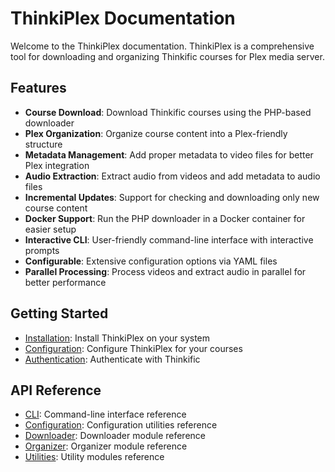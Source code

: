 # ThinkiPlex Documentation

Welcome to the ThinkiPlex documentation. ThinkiPlex is a comprehensive tool for downloading and organizing Thinkific courses for Plex media server.

## Features

- **Course Download**: Download Thinkific courses using the PHP-based downloader
- **Plex Organization**: Organize course content into a Plex-friendly structure
- **Metadata Management**: Add proper metadata to video files for better Plex integration
- **Audio Extraction**: Extract audio from videos and add metadata to audio files
- **Incremental Updates**: Support for checking and downloading only new course content
- **Docker Support**: Run the PHP downloader in a Docker container for easier setup
- **Interactive CLI**: User-friendly command-line interface with interactive prompts
- **Configurable**: Extensive configuration options via YAML files
- **Parallel Processing**: Process videos and extract audio in parallel for better performance

## Getting Started

- [Installation](guides/installation.md): Install ThinkiPlex on your system
- [Configuration](guides/configuration.md): Configure ThinkiPlex for your courses
- [Authentication](guides/authentication.md): Authenticate with Thinkific

## API Reference

- [CLI](api/cli.md): Command-line interface reference
- [Configuration](api/config.md): Configuration utilities reference
- [Downloader](api/downloader.md): Downloader module reference
- [Organizer](api/organizer.md): Organizer module reference
- [Utilities](api/utils.md): Utility modules reference